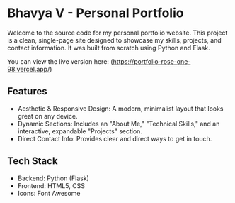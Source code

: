 # Bhavya V - Personal Portfolio #
Welcome to the source code for my personal portfolio website. This project is a clean, single-page site designed to showcase my skills, projects, and contact information. It was built from scratch using Python and Flask.

You can view the live version here: (https://portfolio-rose-one-98.vercel.app/)

## Features ##
* Aesthetic & Responsive Design: A modern, minimalist layout that looks great on any device.
* Dynamic Sections: Includes an "About Me," "Technical Skills," and an interactive, expandable "Projects" section.
* Direct Contact Info: Provides clear and direct ways to get in touch.

## Tech Stack ##
* Backend: Python (Flask)
* Frontend: HTML5, CSS
* Icons: Font Awesome

